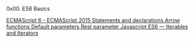 0x00. ES6 Basics

[ECMAScript 6 - ECMAScript 2015
Statements and declarations
Arrow functions
Default parameters
Rest parameter
Javascript ES6 — Iterables and Iterators](https://www.youtube.com/watch?v=EvfRXyKa_GI)
